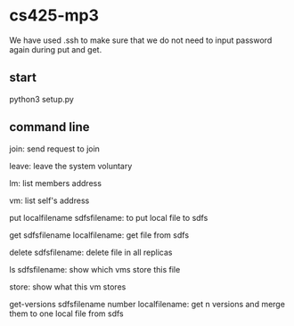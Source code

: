 # cs425-mp3
We have used .ssh to make sure that we do not need to input password again during put and get.

## start
python3 setup.py

## command line
join: send request to join

leave: leave the system voluntary

lm: list members address

vm: list self's address

put localfilename sdfsfilename: to put local file to sdfs

get sdfsfilename localfilename: get file from sdfs

delete sdfsfilename: delete file in all replicas

ls sdfsfilename: show which vms store this file

store: show what this vm stores

get-versions sdfsfilename number localfilename: get n versions and merge them to one local file from sdfs
